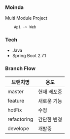 ### Moinda

Multi Module Project

```java
    Api -> Web 
```

### Tech
- Java 
- Spring Boot 2.7.1

### Branch Flow

|브랜치명|용도|
|---|---|
|master|현재 배포중|
|feature|새로운 기능|
|hotFix|수정|
|refactoring|간단한 변경|
|develope|개발중|
